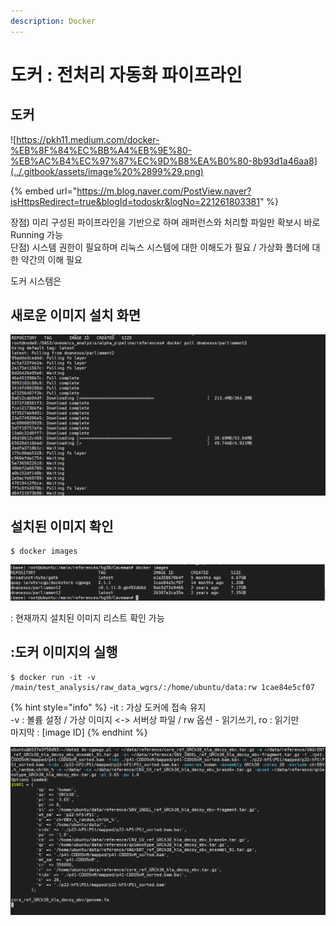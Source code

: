 ```yaml
---
description: Docker
---
```


# 도커 : 전처리 자동화 파이프라인

## 도커 

![https://pkh11.medium.com/docker-%EB%8F%84%EC%BB%A4%EB%9E%80-%EB%AC%B4%EC%97%87%EC%9D%B8%EA%B0%80-8b93d1a46aa8](../.gitbook/assets/image%20%2899%29.png)

{% embed url="https://m.blog.naver.com/PostView.naver?isHttpsRedirect=true&blogId=todoskr&logNo=221261803381" %}



장점\) 미리 구성된 파이프라인을 기반으로 하며  래퍼런스와 처리할 파일만 확보시 바로 Running 가능  
단점\) 시스템 권한이 필요하며 리눅스 시스템에 대한 이해도가 필요 / 가상화 폴더에 대한 약간의 이해 필요



   도커 시스템은 



## 새로운 이미지 설치 화면

![](../.gitbook/assets/image%20%28100%29.png)

## 설치된 이미지 확인

```text
$ docker images
```

![](../.gitbook/assets/image%20%28103%29.png)

: 현재까지 설치된 이미지 리스트 확인 가능



## :도커 이미지의 실행

```text
$ docker run -it -v /main/test_analysis/raw_data_wgrs/:/home/ubuntu/data:rw 1cae84e5cf07
```

{% hint style="info" %}
-it : 가상 도커에 접속 유지  
-v : 볼륨 설정 / 가상 이미지 &lt;-&gt; 서버상 파일 / rw 옵션  - 읽기쓰기, ro : 읽기만   
마지막 : \[image ID\]
{% endhint %}

![](../.gitbook/assets/image%20%28101%29.png)

